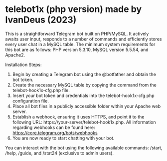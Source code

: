 # telebot1x (php version) made by IvanDeus (2023)
This is a straightforward Telegram bot built on PHP/MySQL. 
It actively awaits user input, responds to a number of commands and efficiently stores every user chat in a MySQL table. 
The minimum system requirements for this bot are as follows: PHP version 5.3.10, MySQL version 5.5.54, and Apache2.

Installation Steps:

1. Begin by creating a Telegram bot using the @botfather and obtain the bot token.
2. Create the necessary MySQL table by copying the command from the telebot-hook1x-cfg.php file.
3. Insert your bot token and credentials into the telebot-hook1x-cfg.php configuration file.
4. Place all bot files in a publicly accessible folder within your Apache web server.
5. Establish a webhook, ensuring it uses HTTPS, and point it to the following URL: https://your-server/telebot-hook1x.php. All information regarding webhooks can be found here: https://core.telegram.org/bots/webhooks
6. You are now ready to start chatting with your bot.

You can interact with the bot using the following available commands: /start, /help, /guide, and /stat24 (exclusive to admin users).
